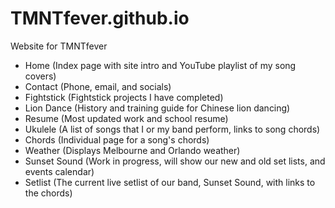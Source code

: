 # TMNTfever.github.io
Website for TMNTfever
- Home (Index page with site intro and YouTube playlist of my song covers)
- Contact (Phone, email, and socials)
- Fightstick (Fightstick projects I have completed)
- Lion Dance (History and training guide for Chinese lion dancing)
- Resume (Most updated work and school resume)
- Ukulele (A list of songs that I or my band perform, links to song chords)
- Chords (Individual page for a song's chords)
- Weather (Displays Melbourne and Orlando weather)
- Sunset Sound (Work in progress, will show our new and old set lists, and events calendar)
- Setlist (The current live setlist of our band, Sunset Sound, with links to the chords)

